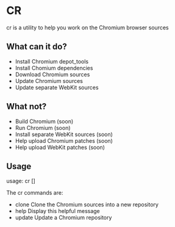 # CR

cr is a utility to help you work on the Chromium browser sources

## What can it do?

- Install Chromium depot_tools
- Install Chomium dependencies
- Download Chromium sources
- Update Chromium sources
- Update separate WebKit sources

## What not?

- Build Chromium (soon)
- Run Chromium (soon)
- Install separate WebKit sources (soon)
- Help upload Chromium patches (soon)
- Help upload WebKit patches (soon)

## Usage

usage: cr <command> [<args>]

The cr commands are:

- clone     Clone the Chromium sources into a new repository
- help      Display this helpful message
- update    Update a Chromium repository

